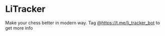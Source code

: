 # LiTracker
Make your chess better in modern way.
Tag [@](https://t.me/li_tracker_bot)https://t.me/li_tracker_bot to get more info

